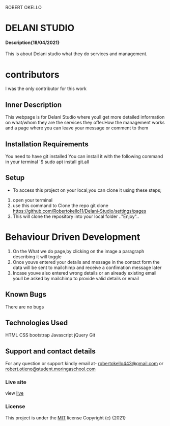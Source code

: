 ROBERT OKELLO

# DELANI STUDIO

#### Description{18/04/2021}

This is about Delani studio what they do services and management.

# contributors

I was the only contributor for this work

## Inner Description

This webpage is for Delani Studio where youll get more detailed information on what/whom they are the services they offer.How the management works and a page where you can leave your message or comment to them

## Installation Requirements

You need to have git installed
You can install it with the following command in your terminal `$ sudo apt install git.all

## Setup

- To access this project on your local,you can clone it using these steps;

1. open your terminal
2. use this command to Clone the repo git clone https://github.com/Robertokello11/Delani-Studio/settings/pages
3. This will clone the repository into your local folder
   .."Enjoy"..

# Behaviour Driven Development

1. On the What we do page,by clicking on the image a paragraph describing it will toggle
2. Once youve entered your details and message in the contact form the data will be sent to mailchimp and receive a confimation message later
3. Incase youve also entered wrong details or an already existing email youll be asked by mailchimp to provide valid details or email

## Known Bugs

There are no bugs

## Technologies Used

HTML
CSS
bootstrap
Javascript
jQuery
Git

## Support and contact details

For any question or support kindly email at- robertokello443@gmail.com or robert.otieno@student.moringaschool.com

### Live site

view [live](https://robertokello11.github.io/Delani-Studio/)

### License

This project is under the [MIT](LICENSE) license
Copyright (c) {2021}

